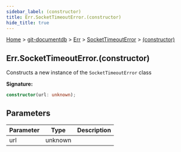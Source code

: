 ```yaml
---
sidebar_label: (constructor)
title: Err.SocketTimeoutError.(constructor)
hide_title: true
---
```


[Home](./index.md) &gt; [git-documentdb](./git-documentdb.md) &gt; [Err](./git-documentdb.err.md) &gt; [SocketTimeoutError](./git-documentdb.err.sockettimeouterror.md) &gt; [(constructor)](./git-documentdb.err.sockettimeouterror._constructor_.md)

## Err.SocketTimeoutError.(constructor)

Constructs a new instance of the `SocketTimeoutError` class

<b>Signature:</b>

```typescript
constructor(url: unknown);
```

## Parameters

|  Parameter | Type | Description |
|  --- | --- | --- |
|  url | unknown |  |

